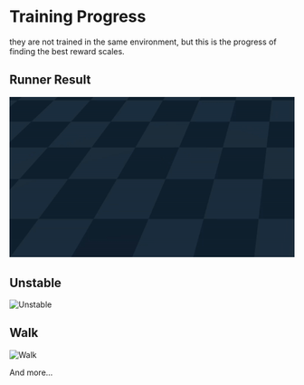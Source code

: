 # Training Progress 

they are not trained in the same environment, but this is the progress of finding the best reward scales.

## Runner Result
![Runner_video](./videos/result.gif)

## Unstable
![Unstable](./videos/unstable.gif)

## Walk
![Walk](./videos/walk.gif)


And more...
